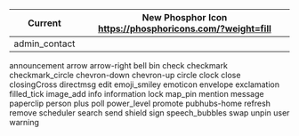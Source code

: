 Current             | New Phosphor Icon https://phosphoricons.com/?weight=fill
--------------------|------------------
admin_contact       |
announcement
arrow
arrow-right
bell
bin
check
checkmark
checkmark_circle
chevron-down
chevron-up
circle
clock
close
closingCross
directmsg
edit
emoji_smiley
emoticon
envelope
exclamation
filled_tick
image_add
info
information
lock
map_pin
mention
message
paperclip
person
plus
poll
power_level
promote
pubhubs-home
refresh
remove
scheduler
search
send
shield
sign
speech_bubbles
swap
unpin
user
warning
